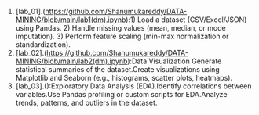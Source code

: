 1. [lab_01].(https://github.com/Shanumukareddy/DATA-MINING/blob/main/lab1(dm).ipynb):1) Load a dataset (CSV/Excel/JSON) using Pandas.
         2) Handle missing values (mean, median, or mode imputation).
         3) Perform feature scaling (min-max normalization or standardization).
2. [lab_02].(https://github.com/Shanumukareddy/DATA-MINING/blob/main/lab2(dm).ipynb):Data Visualization Generate statistical summaries of the dataset.Create visualizations using Matplotlib and Seaborn (e.g., histograms, scatter plots, heatmaps).
3. [lab_03].():Exploratory Data Analysis (EDA).Identify correlations between variables.Use Pandas profiling or custom scripts for EDA.Analyze trends, patterns, and outliers in the dataset.
